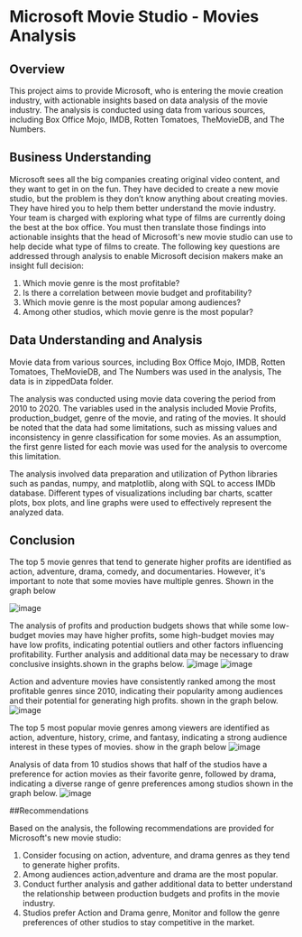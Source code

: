 # Microsoft Movie Studio - Movies Analysis

## Overview

This project aims to provide Microsoft, who is entering the movie creation industry, with actionable insights based on data analysis of the movie industry. The analysis is conducted using data from various sources, including Box Office Mojo, IMDB, Rotten Tomatoes, TheMovieDB, and The Numbers.

## Business Understanding

Microsoft sees all the big companies creating original video content, and they want to get in on the fun. They have decided to create a new movie studio, but the problem is they don’t know anything about creating movies. They have hired you to help them better understand the movie industry. Your team is charged with exploring what type of films are currently doing the best at the box office. You must then translate those findings into actionable insights that the head of Microsoft's new movie studio can use to help decide what type of films to create.
The following key questions are addressed through analysis to enable Microsoft decision makers make an insight full decision:

1. Which movie genre is the most profitable?
2. Is there a correlation between movie budget and profitability?
3. Which movie genre is the most popular among audiences?
4. Among other studios, which movie genre is the most popular?

## Data Understanding and Analysis

Movie data from various sources, including Box Office Mojo, IMDB, Rotten Tomatoes, TheMovieDB, and The Numbers was used in the analysis, The data is in zippedData folder.

The analysis was conducted using movie data covering the period from 2010 to 2020. The variables used in the analysis included Movie Profits, production_budget, genre of the movie, and rating of the movies. It should be noted that the data had some limitations, such as missing values and inconsistency in genre classification for some movies. As an assumption, the first genre listed for each movie was used for the analysis to overcome this limitation.

The analysis involved data preparation and utilization of Python libraries such as pandas, numpy, and matplotlib, along with SQL to access IMDb database. Different types of visualizations including bar charts, scatter plots, box plots, and line graphs were used to effectively represent the analyzed data.



## Conclusion

The top 5 movie genres that tend to generate higher profits are identified as action, adventure, drama, comedy, and documentaries. However, it's important to note that some movies have multiple genres. Shown in the graph below

![image](https://user-images.githubusercontent.com/125445043/232316703-fd9a8277-3158-41d9-a6e1-ca480bcf06ae.png)





The analysis of profits and production budgets shows that while some low-budget movies may have higher profits, some high-budget movies may have low profits, indicating potential outliers and other factors influencing profitability. Further analysis and additional data may be necessary to draw conclusive insights.shown in the graphs below.
![image](https://user-images.githubusercontent.com/125445043/232317051-3cee4165-9aa2-49a4-bf98-347092f4ca60.png)
![image](https://user-images.githubusercontent.com/125445043/232317100-4b342ec1-253c-4cc5-aa84-8ba24fc2cfe4.png)



Action and adventure movies have consistently ranked among the most profitable genres since 2010, indicating their popularity among audiences and their potential for generating high profits. shown in the graph below.
![image](https://user-images.githubusercontent.com/125445043/232317350-5da87a0c-6e1a-4eb4-979f-a66cc7d55d89.png)


The top 5 most popular movie genres among viewers are identified as action, adventure, history, crime, and fantasy, indicating a strong audience interest in these types of movies. show in the graph below
![image](https://user-images.githubusercontent.com/125445043/232317475-5c1154ef-bb86-4855-bb6f-57c97fc3bffe.png)

Analysis of data from 10 studios shows that half of the studios have a preference for action movies as their favorite genre, followed by drama, indicating a diverse range of genre preferences among studios shown in the graph below.
![image](https://user-images.githubusercontent.com/125445043/232317651-ebc91df6-212c-4c1f-97d8-ff5590518176.png)

##Recommendations

Based on the analysis, the following recommendations are provided for Microsoft's new movie studio:

1. Consider focusing on action, adventure, and drama genres as they tend to generate higher profits.
2. Among audiences action,adventure and drama are the most popular.
3. Conduct further analysis and gather additional data to better understand the relationship between production budgets and profits in the movie industry.
4. Studios prefer Action and Drama genre, Monitor and follow the genre preferences of other studios to stay competitive in the market.

